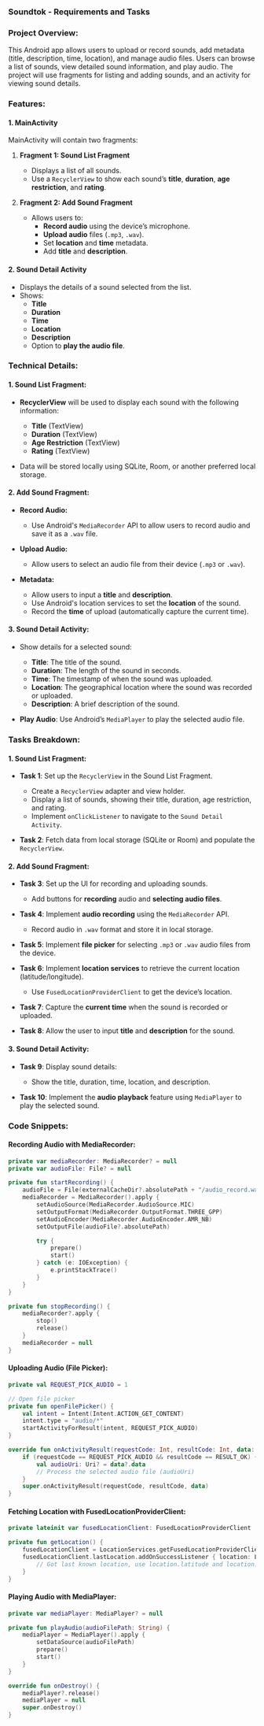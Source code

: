 ### **Soundtok - Requirements and Tasks**

### **Project Overview:**
This Android app allows users to upload or record sounds, add metadata (title, description, time, location), and manage audio files. Users can browse a list of sounds, view detailed sound information, and play audio. The project will use fragments for listing and adding sounds, and an activity for viewing sound details.

### **Features:**

#### **1. MainActivity**
MainActivity will contain two fragments:
1. **Fragment 1: Sound List Fragment**
   - Displays a list of all sounds.
   - Use a `RecyclerView` to show each sound’s **title**, **duration**, **age restriction**, and **rating**.

2. **Fragment 2: Add Sound Fragment**
   - Allows users to:
     - **Record audio** using the device’s microphone.
     - **Upload audio** files (`.mp3`, `.wav`).
     - Set **location** and **time** metadata.
     - Add **title** and **description**.

#### **2. Sound Detail Activity**
   - Displays the details of a sound selected from the list.
   - Shows:
     - **Title**
     - **Duration**
     - **Time**
     - **Location**
     - **Description**
     - Option to **play the audio file**.

### **Technical Details:**

#### **1. Sound List Fragment:**
- **RecyclerView** will be used to display each sound with the following information:
  - **Title** (TextView)
  - **Duration** (TextView)
  - **Age Restriction** (TextView)
  - **Rating** (TextView)
  
- Data will be stored locally using SQLite, Room, or another preferred local storage.

#### **2. Add Sound Fragment:**
- **Record Audio:**
  - Use Android's `MediaRecorder` API to allow users to record audio and save it as a `.wav` file.
  
- **Upload Audio:**
  - Allow users to select an audio file from their device (`.mp3` or `.wav`).
  
- **Metadata:**
  - Allow users to input a **title** and **description**.
  - Use Android's location services to set the **location** of the sound.
  - Record the **time** of upload (automatically capture the current time).

#### **3. Sound Detail Activity:**
- Show details for a selected sound:
  - **Title**: The title of the sound.
  - **Duration**: The length of the sound in seconds.
  - **Time**: The timestamp of when the sound was uploaded.
  - **Location**: The geographical location where the sound was recorded or uploaded.
  - **Description**: A brief description of the sound.
  
- **Play Audio**: Use Android’s `MediaPlayer` to play the selected audio file.

### **Tasks Breakdown:**

#### **1. Sound List Fragment:**
- **Task 1**: Set up the `RecyclerView` in the Sound List Fragment.
  - Create a `RecyclerView` adapter and view holder.
  - Display a list of sounds, showing their title, duration, age restriction, and rating.
  - Implement `onClickListener` to navigate to the `Sound Detail Activity`.

- **Task 2**: Fetch data from local storage (SQLite or Room) and populate the `RecyclerView`.

#### **2. Add Sound Fragment:**
- **Task 3**: Set up the UI for recording and uploading sounds.
  - Add buttons for **recording** audio and **selecting audio files**.

- **Task 4**: Implement **audio recording** using the `MediaRecorder` API.
  - Record audio in `.wav` format and store it in local storage.

- **Task 5**: Implement **file picker** for selecting `.mp3` or `.wav` audio files from the device.

- **Task 6**: Implement **location services** to retrieve the current location (latitude/longitude).
  - Use `FusedLocationProviderClient` to get the device’s location.
  
- **Task 7**: Capture the **current time** when the sound is recorded or uploaded.

- **Task 8**: Allow the user to input **title** and **description** for the sound.

#### **3. Sound Detail Activity:**
- **Task 9**: Display sound details:
  - Show the title, duration, time, location, and description.
  
- **Task 10**: Implement the **audio playback** feature using `MediaPlayer` to play the selected sound.

### **Code Snippets:**

#### **Recording Audio with MediaRecorder**:
```kotlin
private var mediaRecorder: MediaRecorder? = null
private var audioFile: File? = null

private fun startRecording() {
    audioFile = File(externalCacheDir?.absolutePath + "/audio_record.wav")
    mediaRecorder = MediaRecorder().apply {
        setAudioSource(MediaRecorder.AudioSource.MIC)
        setOutputFormat(MediaRecorder.OutputFormat.THREE_GPP)
        setAudioEncoder(MediaRecorder.AudioEncoder.AMR_NB)
        setOutputFile(audioFile?.absolutePath)

        try {
            prepare()
            start()
        } catch (e: IOException) {
            e.printStackTrace()
        }
    }
}

private fun stopRecording() {
    mediaRecorder?.apply {
        stop()
        release()
    }
    mediaRecorder = null
}
```

#### **Uploading Audio (File Picker)**:
```kotlin
private val REQUEST_PICK_AUDIO = 1

// Open file picker
private fun openFilePicker() {
    val intent = Intent(Intent.ACTION_GET_CONTENT)
    intent.type = "audio/*"
    startActivityForResult(intent, REQUEST_PICK_AUDIO)
}

override fun onActivityResult(requestCode: Int, resultCode: Int, data: Intent?) {
    if (requestCode == REQUEST_PICK_AUDIO && resultCode == RESULT_OK) {
        val audioUri: Uri? = data?.data
        // Process the selected audio file (audioUri)
    }
    super.onActivityResult(requestCode, resultCode, data)
}
```

#### **Fetching Location with FusedLocationProviderClient**:
```kotlin
private lateinit var fusedLocationClient: FusedLocationProviderClient

private fun getLocation() {
    fusedLocationClient = LocationServices.getFusedLocationProviderClient(this)
    fusedLocationClient.lastLocation.addOnSuccessListener { location: Location? ->
        // Got last known location, use location.latitude and location.longitude
    }
}
```

#### **Playing Audio with MediaPlayer**:
```kotlin
private var mediaPlayer: MediaPlayer? = null

private fun playAudio(audioFilePath: String) {
    mediaPlayer = MediaPlayer().apply {
        setDataSource(audioFilePath)
        prepare()
        start()
    }
}

override fun onDestroy() {
    mediaPlayer?.release()
    mediaPlayer = null
    super.onDestroy()
}
